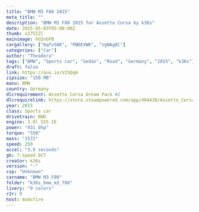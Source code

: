 ```yaml
---
title: "BMW M3 F80 2015"
meta_title: ""
description: "BMW M3 F80 2015 for Assetto Corsa by k36s"
date: 2025-05-03T05:00:00Z
thumb: o175IZl
mainimage: hU2nbFB
cargallery: ["6qfv58K", "PWDEXWK", "zgNAg8C"]
categories: ["Car"]
author: "Theodora"
tags: ["BMW", "Sports car", "Sedan", "Road", "Germany", "2015", "k36s"]
draft: false
link: https://ouo.io/V25Qq6
zipsize: "150 MB"
manu: BMW
country: Germany
dlcrequirement: Assetto Corsa Dream Pack #2
dlcrequirelink: https://store.steampowered.com/app/404430/Assetto_Corsa__Dream_Pack_2/
year: 2015
class: Sports car
drivetrain: RWD
engine: 3.0l S55 I6
power: "431 bhp"
torque: "550"
mass: "1572"
speed: 250
accel: "3.9 seconds"
gb: 7-speed DCT
creator: k36s
version: "-"
csp: "Unknown"
carname: "BMW M3 F80"
folder: "k36s_bmw_m3_f80"
livery: "9 colors"
r2r: 0
host: modsfire
---
```

